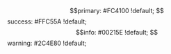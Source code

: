 $$primary:       #FC4100 !default;
$$success:       #FFC55A !default;
$$info:          #00215E !default;
$$warning:       #2C4E80 !default;
